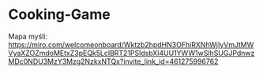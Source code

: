 # Cooking-Game
 
Mapa myśli: https://miro.com/welcomeonboard/Wktzb2hpdHN3OFhiRXNhWjIyVmJtMWVyaXZOZmdoMEtxZ3pEQk5LclBRT21PSldsbXl4UU1YWW1wSlhSUGJPdnwzMDc0NDU3MzY3Mzg2NzkxNTQx?invite_link_id=461275996762
